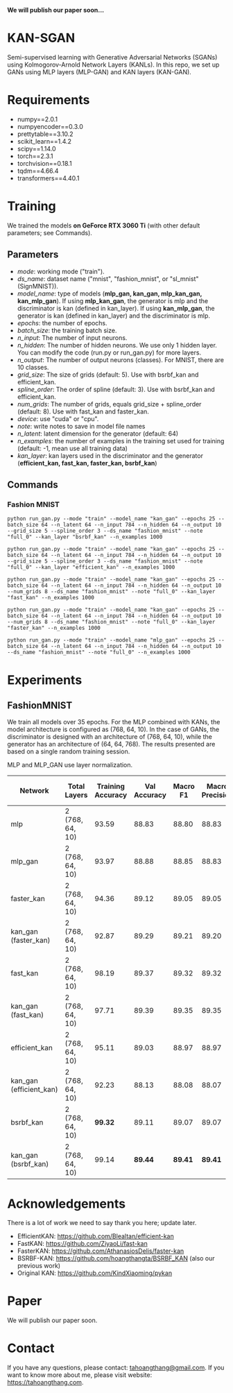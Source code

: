 **We will publish our paper soon...**

# KAN-SGAN
Semi-supervised learning with Generative Adversarial Networks (SGANs) using Kolmogorov-Arnold Network Layers (KANLs). In this repo, we set up GANs using MLP layers (MLP-GAN) and KAN layers (KAN-GAN).

# Requirements 
* numpy==2.0.1
* numpyencoder==0.3.0
* prettytable==3.10.2
* scikit_learn==1.4.2
* scipy==1.14.0
* torch==2.3.1
* torchvision==0.18.1
* tqdm==4.66.4
* transformers==4.40.1

# Training
We trained the models  **on GeForce RTX 3060 Ti** (with other default parameters; see Commands).

## Parameters
* *mode*: working mode ("train").
* *ds_name*: dataset name ("mnist", "fashion_mnist", or "sl_mnist" (SignMNIST)).
* *model_name*: type of models (**mlp_gan, kan_gan, mlp_kan_gan, kan_mlp_gan**). If using **mlp_kan_gan**, the generator is mlp and the discriminator is kan (defined in kan_layer). If using **kan_mlp_gan**, the generator is kan (defined in kan_layer) and the discriminator is mlp.
* *epochs*: the number of epochs.
* *batch_size*: the training batch size.
* *n_input*: The number of input neurons.
* *n_hidden*: The number of hidden neurons. We use only 1 hidden layer. You can modify the code (run.py or run_gan.py) for more layers.
* *n_output*: The number of output neurons (classes). For MNIST, there are 10 classes.
* *grid_size*: The size of grids (default: 5). Use with bsrbf_kan and efficient_kan.
* *spline_order*: The order of spline (default: 3). Use with bsrbf_kan and efficient_kan.
* *num_grids*: The number of grids, equals grid_size + spline_order (default: 8). Use with fast_kan and faster_kan.
* *device*: use "cuda" or "cpu".
* *note*: write notes to save in model file names
* *n_latent*: latent dimension for the generator (default: 64)
* *n_examples*: the number of examples in the training set used for training (default: -1, mean use all training data)
* *kan_layer*: kan layers used in the discriminator and the generator (**efficient_kan, fast_kan, faster_kan, bsrbf_kan**)

## Commands
### Fashion MNIST
```python run_gan.py --mode "train" --model_name "kan_gan" --epochs 25 --batch_size 64 --n_latent 64 --n_input 784 --n_hidden 64 --n_output 10 --grid_size 5 --spline_order 3 --ds_name "fashion_mnist" --note "full_0" --kan_layer "bsrbf_kan" --n_examples 1000```

```python run_gan.py --mode "train" --model_name "kan_gan" --epochs 25 --batch_size 64 --n_latent 64 --n_input 784 --n_hidden 64 --n_output 10 --grid_size 5 --spline_order 3 --ds_name "fashion_mnist" --note "full_0" --kan_layer "efficient_kan" --n_examples 1000```

```python run_gan.py --mode "train" --model_name "kan_gan" --epochs 25 --batch_size 64 --n_latent 64 --n_input 784 --n_hidden 64 --n_output 10 --num_grids 8 --ds_name "fashion_mnist" --note "full_0" --kan_layer "fast_kan" --n_examples 1000```

```python run_gan.py --mode "train" --model_name "kan_gan" --epochs 25 --batch_size 64 --n_latent 64 --n_input 784 --n_hidden 64 --n_output 10 --num_grids 8 --ds_name "fashion_mnist" --note "full_0" --kan_layer "faster_kan" --n_examples 1000```

```python run_gan.py --mode "train" --model_name "mlp_gan" --epochs 25 --batch_size 64 --n_latent 64 --n_input 784 --n_hidden 64 --n_output 10 --ds_name "fashion_mnist" --note "full_0" --n_examples 1000```

# Experiments
## FashionMNIST
We train all models over 35 epochs. For the MLP combined with KANs, the model architecture is configured as (768, 64, 10). In the case of GANs, the discriminator is designed with an architecture of (768, 64, 10), while the generator has an architecture of (64, 64, 768). The results presented are based on a single random training session.

MLP and MLP_GAN use layer normalization.

 Network | Total Layers | Training Accuracy | Val Accuracy | Macro F1 | Macro Precision | Macro Recall | Training time (seconds) | Params
 | ------------- | ------------- | ------------- | ------------- | ------------- | ------------- | ------------- | ------------- | ------------- |
 | mlp | 2 (768, 64, 10) | 93.59 | 88.83 | 88.80 | 88.83 | 88.84 | 207 | - |
 | mlp_gan | 2 (768, 64, 10) | 93.97 | 88.88 | 88.85 | 88.83 | 88.89 | 319 | - |
 | faster_kan | 2 (768, 64, 10) | 94.36 | 89.12 | 89.05 | 89.05 | 89.10 | 223 | - |
 | kan_gan (faster_kan) | 2 (768, 64, 10) | 92.87 | 89.29 | 89.21 | 89.20 | 89.27 | 328 | - |
 | fast_kan | 2 (768, 64, 10) | 98.19 | 89.37 | 89.32 | 89.32 | 89.35 | 207 | - |
 | kan_gan (fast_kan) | 2 (768, 64, 10) | 97.71 | 89.39 | 89.35 | 89.35 | 89.37 | 360 | - |
 | efficient_kan | 2 (768, 64, 10) | 95.11 | 89.03 | 88.97 | 88.97 | 89.01 | 255 | - |
 | kan_gan (efficient_kan) | 2 (768, 64, 10) | 92.23  | 88.13 | 88.08 | 88.07 | 88.14 | 468 | - |
 | bsrbf_kan | 2 (768, 64, 10) | **99.32** | 89.11 | 89.07 | 89.07 | 89.09 | 281 | - |
 | kan_gan (bsrbf_kan) | 2 (768, 64, 10) |  99.14 | **89.44**| **89.41** | **89.41** | **89.45** | 589 | - |

# Acknowledgements
There is a lot of work we need to say thank you here; update later.
* EfficientKAN: https://github.com/Blealtan/efficient-kan
* FastKAN: https://github.com/ZiyaoLi/fast-kan
* FasterKAN: https://github.com/AthanasiosDelis/faster-kan
* BSRBF-KAN: https://github.com/hoangthangta/BSRBF_KAN (also our previous work)
* Original KAN: https://github.com/KindXiaoming/pykan

# Paper
We will publish our paper soon.

# Contact
If you have any questions, please contact: tahoangthang@gmail.com. If you want to know more about me, please visit website: https://tahoangthang.com.
